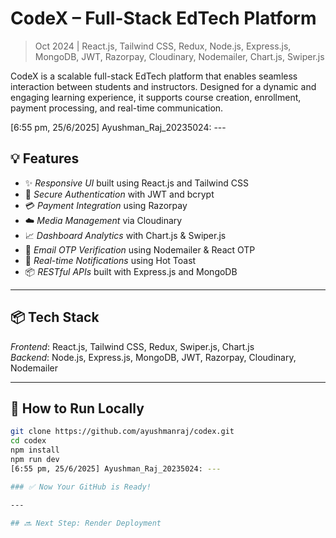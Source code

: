 # CodeX – Full-Stack EdTech Platform

> Oct 2024 | React.js, Tailwind CSS, Redux, Node.js, Express.js, MongoDB, JWT, Razorpay, Cloudinary, Nodemailer, Chart.js, Swiper.js

CodeX is a scalable full-stack EdTech platform that enables seamless interaction between students and instructors. Designed for a dynamic and engaging learning experience, it supports course creation, enrollment, payment processing, and real-time communication.

[6:55 pm, 25/6/2025] Ayushman_Raj_20235024: ---

## 💡 Features

- ✨ *Responsive UI* built using React.js and Tailwind CSS
- 🔐 *Secure Authentication* with JWT and bcrypt
- 💳 *Payment Integration* using Razorpay
- ☁️ *Media Management* via Cloudinary
- 📈 *Dashboard Analytics* with Chart.js & Swiper.js
- 📩 *Email OTP Verification* using Nodemailer & React OTP
- 🔔 *Real-time Notifications* using Hot Toast
- 📦 *RESTful APIs* built with Express.js and MongoDB

---

## 📦 Tech Stack

*Frontend*: React.js, Tailwind CSS, Redux, Swiper.js, Chart.js  
*Backend*: Node.js, Express.js, MongoDB, JWT, Razorpay, Cloudinary, Nodemailer

---

## 🚀 How to Run Locally

```bash
git clone https://github.com/ayushmanraj/codex.git
cd codex
npm install
npm run dev
[6:55 pm, 25/6/2025] Ayushman_Raj_20235024: ---

### ✅ Now Your GitHub is Ready!

---

## 🔜 Next Step: Render Deployment
